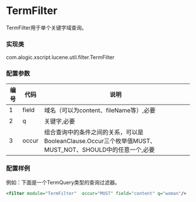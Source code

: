 TermFilter
===========

TermFilter用于单个关键字域查询。

### 实现类

com.alogic.xscript.lucene.util.filter.TermFilter

### 配置参数

| 编号 | 代码 | 说明 |
| ---- | ---- | ---- |
| 1 | field | 域名（可以为content、fileName等）,必要|
| 2 | q | 关键字,必要 |
| 3 | occur | 组合查询中的条件之间的关系，可以是BooleanClause.Occur三个枚举值MUST、MUST_NOT、SHOULD中的任意一个,必要 | 

### 配置样例

例如：下面是一个TermQuery类型的查询过滤器。

```xml
<filter module="TermFilter"  occur="MUST" field="content" q="woman"/>

```